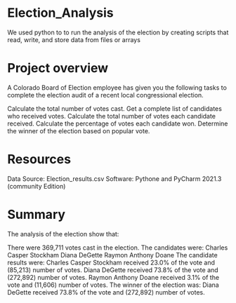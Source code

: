 # Election_Analysis
We used python to to run the analysis of the election  by creating scripts that read, write, and store data from files or arrays
# Project overview
A Colorado Board of Election employee has given you the following tasks to complete the election audit of a recent local congressional election.

Calculate the total number of votes cast.
Get a complete list of candidates who received votes.
Calculate the total number of votes each candidate received.
Calculate the percentage of votes each candidate won.
Determine the winner of the election based on popular vote.

# Resources
Data Source: Election_results.csv
Software: Pythone and PyCharm 2021.3 (community Edition)

# Summary
The analysis of the election show that:

There were 369,711 votes cast in the election.
The candidates were:
Charles Casper Stockham
Diana DeGette
Raymon Anthony Doane
The candidate results were:
Charles Casper Stockham received 23.0% of the vote and (85,213) number of votes.
Diana DeGette received 73.8% of the vote and (272,892) number of votes.
Raymon Anthony Doane received 3.1% of the vote and (11,606) number of votes.
The winner of the election was:
Diana DeGette received 73.8% of the vote and (272,892) number of votes.
